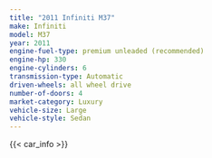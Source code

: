 ```yaml
---
title: "2011 Infiniti M37"
make: Infiniti
model: M37
year: 2011
engine-fuel-type: premium unleaded (recommended)
engine-hp: 330
engine-cylinders: 6
transmission-type: Automatic
driven-wheels: all wheel drive
number-of-doors: 4
market-category: Luxury
vehicle-size: Large
vehicle-style: Sedan
---
```


{{< car_info >}}
